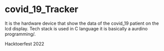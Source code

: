 # covid_19_Tracker
It is the hardware device that show the data of the covid_19 patient on the lcd display. Tech stack is used in C language
it is basically a aurdino programming/.

Hacktoerfest 2022
